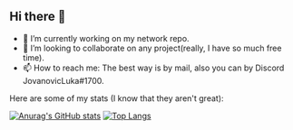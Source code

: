## Hi there 👋

- 🔭 I’m currently working on my network repo.
- 👯 I’m looking to collaborate on any project(really, I have so much free time).
- 📫 How to reach me: The best way is by mail, also you can by Discord JovanovicLuka#1700.

Here are some of my stats (I know that they aren't great):

[![Anurag's GitHub stats](https://github-readme-stats.vercel.app/api?username=youshitsune&theme=radical)](https://github.com/anuraghazra/github-readme-stats) [![Top Langs](https://github-readme-stats.vercel.app/api/top-langs/?username=youshitsune&theme=radical&layout=compact)](https://github.com/anuraghazra/github-readme-stats)


